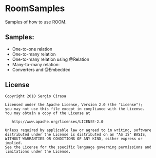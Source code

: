# RoomSamples
Samples of how to use ROOM.


Samples:
---------

 * One-to-one relation
 * One-to-many relation
 * One-to-many relation using @Relation
 * Many-to-many relation: 
 * Converters and @Embedded


License
-------
    Copyright 2018 Sergio Cirasa

    Licensed under the Apache License, Version 2.0 (the "License");
    you may not use this file except in compliance with the License.
    You may obtain a copy of the License at

       http://www.apache.org/licenses/LICENSE-2.0

    Unless required by applicable law or agreed to in writing, software
    distributed under the License is distributed on an "AS IS" BASIS,
    WITHOUT WARRANTIES OR CONDITIONS OF ANY KIND, either express or implied.
    See the License for the specific language governing permissions and
    limitations under the License.
